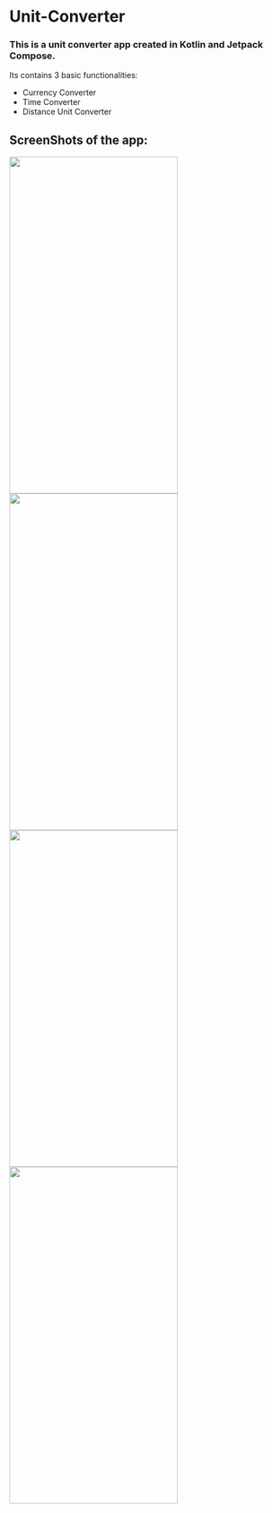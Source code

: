 # Unit-Converter

### This is a unit converter app created in Kotlin and Jetpack Compose.

Its contains 3 basic functionalities:
* Currency Converter
* Time Converter
* Distance Unit Converter

## ScreenShots of the app:
<img src="https://user-images.githubusercontent.com/98453503/196003905-e6a0b3dd-ac67-48ca-8ab8-b3544ed282e7.jpeg"  width="300" height="600"><img src="https://user-images.githubusercontent.com/98453503/196003918-5c018e6b-51a8-409b-9609-4f7cdbe8f873.jpeg"  width="300" height="600">
<img src="https://user-images.githubusercontent.com/98453503/196003922-cd80333d-76b5-4bb4-bfcd-f2b5f7373d91.jpeg"  width="300" height="600"><img src="https://user-images.githubusercontent.com/98453503/196003935-e5e7e451-30e9-4cad-9c0c-04b2da6dd321.jpeg"  width="300" height="600">
